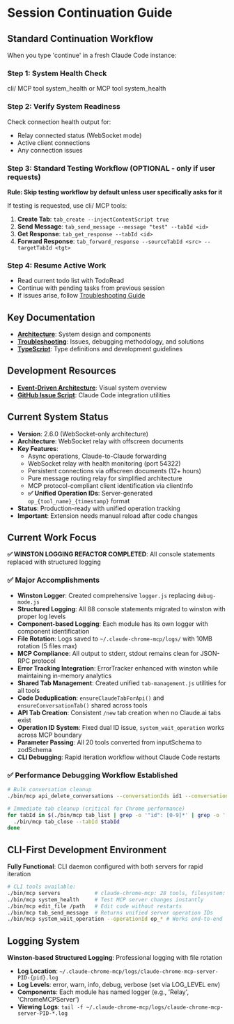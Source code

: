 # Session Continuation Guide

## Standard Continuation Workflow

When you type 'continue' in a fresh Claude Code instance:

### Step 1: System Health Check
cli/ MCP tool system_health
or
MCP tool system_health

### Step 2: Verify System Readiness
Check connection health output for:
- Relay connected status (WebSocket mode)
- Active client connections
- Any connection issues

### Step 3: Standard Testing Workflow (OPTIONAL - only if user requests)
**Rule: Skip testing workflow by default unless user specifically asks for it**

If testing is requested, use cli/ MCP tools:
1. **Create Tab**: `tab_create --injectContentScript true`
2. **Send Message**: `tab_send_message --message "test" --tabId <id>`
3. **Get Response**: `tab_get_response --tabId <id>`
4. **Forward Response**: `tab_forward_response --sourceTabId <src> --targetTabId <tgt>`

### Step 4: Resume Active Work
- Read current todo list with TodoRead
- Continue with pending tasks from previous session
- If issues arise, follow [Troubleshooting Guide](TROUBLESHOOTING.md#debugging-methodology)

## Key Documentation
- **[Architecture](ARCHITECTURE.md)**: System design and components
- **[Troubleshooting](TROUBLESHOOTING.md)**: Issues, debugging methodology, and solutions  
- **[TypeScript](TYPESCRIPT.md)**: Type definitions and development guidelines

## Development Resources
- **[Event-Driven Architecture](event-driven-architecture-diagram.md)**: Visual system overview
- **[GitHub Issue Script](create-claude-code-issue.sh)**: Claude Code integration utilities

## Current System Status
- **Version**: 2.6.0 (WebSocket-only architecture)
- **Architecture**: WebSocket relay with offscreen documents
- **Key Features**: 
  - Async operations, Claude-to-Claude forwarding
  - WebSocket relay with health monitoring (port 54322)
  - Persistent connections via offscreen documents (12+ hours)
  - Pure message routing relay for simplified architecture
  - MCP protocol-compliant client identification via clientInfo
  - **✅ Unified Operation IDs**: Server-generated `op_{tool_name}_{timestamp}` format
- **Status**: Production-ready with unified operation tracking
- **Important**: Extension needs manual reload after code changes

## Current Work Focus
**✅ WINSTON LOGGING REFACTOR COMPLETED**: All console statements replaced with structured logging

### ✅ Major Accomplishments
- **Winston Logger**: Created comprehensive `logger.js` replacing `debug-mode.js`
- **Structured Logging**: All 88 console statements migrated to winston with proper log levels
- **Component-based Logging**: Each module has its own logger with component identification
- **File Rotation**: Logs saved to `~/.claude-chrome-mcp/logs/` with 10MB rotation (5 files max)
- **MCP Compliance**: All output to stderr, stdout remains clean for JSON-RPC protocol
- **Error Tracking Integration**: ErrorTracker enhanced with winston while maintaining in-memory analytics
- **Shared Tab Management**: Created unified `tab-management.js` utilities for all tools
- **Code Deduplication**: `ensureClaudeTabForApi()` and `ensureConversationTab()` shared across tools
- **API Tab Creation**: Consistent `/new` tab creation when no Claude.ai tabs exist
- **Operation ID System**: Fixed dual ID issue, `system_wait_operation` works across MCP boundary
- **Parameter Passing**: All 20 tools converted from inputSchema to zodSchema
- **CLI Debugging**: Rapid iteration workflow without Claude Code restarts

### ✅ Performance Debugging Workflow Established
```bash
# Bulk conversation cleanup
./bin/mcp api_delete_conversations --conversationIds id1 --conversationIds id2

# Immediate tab cleanup (critical for Chrome performance)
for tabId in $(./bin/mcp tab_list | grep -o '"id": [0-9]*' | grep -o '[0-9]*' | tail -n +2); do 
  ./bin/mcp tab_close --tabId $tabId
done
```

## CLI-First Development Environment
**Fully Functional**: CLI daemon configured with both servers for rapid iteration

```bash
# CLI tools available:
./bin/mcp servers           # claude-chrome-mcp: 28 tools, filesystem: 11 tools
./bin/mcp system_health     # Test MCP server changes instantly
./bin/mcp edit_file /path   # Edit code without restarts
./bin/mcp tab_send_message  # Returns unified server operation IDs
./bin/mcp system_wait_operation --operationId op_* # Works end-to-end
```

## Logging System
**Winston-based Structured Logging**: Professional logging with file rotation

- **Log Location**: `~/.claude-chrome-mcp/logs/claude-chrome-mcp-server-PID-{pid}.log`
- **Log Levels**: error, warn, info, debug, verbose (set via LOG_LEVEL env)
- **Components**: Each module has named logger (e.g., 'Relay', 'ChromeMCPServer')
- **Viewing Logs**: `tail -f ~/.claude-chrome-mcp/logs/claude-chrome-mcp-server-PID-*.log`